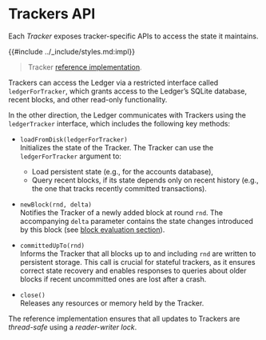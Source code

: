 # Trackers API

Each _Tracker_ exposes tracker-specific APIs to access the state it maintains.

{{#include ../_include/styles.md:impl}}
> Tracker [reference implementation](https://github.com/algorand/go-algorand/blob/df0613a04432494d0f437433dd1efd02481db838/ledger/tracker.go#L156-L169).

Trackers can access the Ledger via a restricted interface called `ledgerForTracker`,
which grants access to the Ledger’s SQLite database, recent blocks, and other read-only
functionality.

In the other direction, the Ledger communicates with Trackers using the `ledgerTracker`
interface, which includes the following key methods:

- `loadFromDisk(ledgerForTracker)`\
Initializes the state of the Tracker. The Tracker can use the `ledgerForTracker`
argument to:
  - Load persistent state (e.g., for the accounts database),
  - Query recent blocks, if its state depends only on recent history (e.g., the one
  that tracks recently committed transactions).

- `newBlock(rnd, delta)`\
Notifies the Tracker of a newly added block at round `rnd`. The accompanying `delta`
parameter contains the state changes introduced by this block (see [block evaluation section](./ledger-nn-block-commitment-and-evaluation.md)).

- `committedUpTo(rnd)`\
Informs the Tracker that all blocks up to and including `rnd` are written to persistent
storage. This call is crucial for stateful trackers, as it ensures correct state
recovery and enables responses to queries about older blocks if recent uncommitted
ones are lost after a crash.

- `close()`\
Releases any resources or memory held by the Tracker.

The reference implementation ensures that all updates to Trackers are _thread-safe_
using a _reader-writer lock_.
